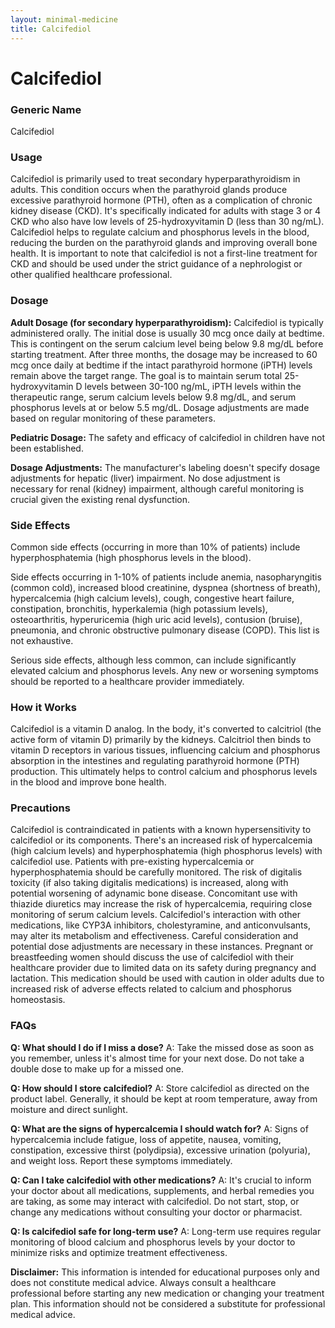 ```yaml
---
layout: minimal-medicine
title: Calcifediol
---
```


# Calcifediol
### Generic Name
Calcifediol

### Usage
Calcifediol is primarily used to treat secondary hyperparathyroidism in adults.  This condition occurs when the parathyroid glands produce excessive parathyroid hormone (PTH), often as a complication of chronic kidney disease (CKD).  It's specifically indicated for adults with stage 3 or 4 CKD who also have low levels of 25-hydroxyvitamin D (less than 30 ng/mL).  Calcifediol helps to regulate calcium and phosphorus levels in the blood, reducing the burden on the parathyroid glands and improving overall bone health.  It is important to note that calcifediol is not a first-line treatment for CKD and should be used under the strict guidance of a nephrologist or other qualified healthcare professional.

### Dosage
**Adult Dosage (for secondary hyperparathyroidism):** Calcifediol is typically administered orally.  The initial dose is usually 30 mcg once daily at bedtime.  This is contingent on the serum calcium level being below 9.8 mg/dL before starting treatment. After three months, the dosage may be increased to 60 mcg once daily at bedtime if the intact parathyroid hormone (iPTH) levels remain above the target range.  The goal is to maintain serum total 25-hydroxyvitamin D levels between 30-100 ng/mL, iPTH levels within the therapeutic range, serum calcium levels below 9.8 mg/dL, and serum phosphorus levels at or below 5.5 mg/dL.  Dosage adjustments are made based on regular monitoring of these parameters.

**Pediatric Dosage:** The safety and efficacy of calcifediol in children have not been established.

**Dosage Adjustments:**  The manufacturer's labeling doesn't specify dosage adjustments for hepatic (liver) impairment.  No dose adjustment is necessary for renal (kidney) impairment, although careful monitoring is crucial given the existing renal dysfunction.

### Side Effects
Common side effects (occurring in more than 10% of patients) include hyperphosphatemia (high phosphorus levels in the blood).

Side effects occurring in 1-10% of patients include anemia, nasopharyngitis (common cold), increased blood creatinine, dyspnea (shortness of breath), hypercalcemia (high calcium levels), cough, congestive heart failure, constipation, bronchitis, hyperkalemia (high potassium levels), osteoarthritis, hyperuricemia (high uric acid levels), contusion (bruise), pneumonia, and chronic obstructive pulmonary disease (COPD).  This list is not exhaustive.

Serious side effects, although less common, can include significantly elevated calcium and phosphorus levels.  Any new or worsening symptoms should be reported to a healthcare provider immediately.

### How it Works
Calcifediol is a vitamin D analog.  In the body, it's converted to calcitriol (the active form of vitamin D) primarily by the kidneys.  Calcitriol then binds to vitamin D receptors in various tissues, influencing calcium and phosphorus absorption in the intestines and regulating parathyroid hormone (PTH) production. This ultimately helps to control calcium and phosphorus levels in the blood and improve bone health.

### Precautions
Calcifediol is contraindicated in patients with a known hypersensitivity to calcifediol or its components.  There's an increased risk of hypercalcemia (high calcium levels) and hyperphosphatemia (high phosphorus levels) with calcifediol use.  Patients with pre-existing hypercalcemia or hyperphosphatemia should be carefully monitored.  The risk of digitalis toxicity (if also taking digitalis medications) is increased, along with potential worsening of adynamic bone disease.  Concomitant use with thiazide diuretics may increase the risk of hypercalcemia, requiring close monitoring of serum calcium levels.  Calcifediol's interaction with other medications, like CYP3A inhibitors, cholestyramine, and anticonvulsants, may alter its metabolism and effectiveness.  Careful consideration and potential dose adjustments are necessary in these instances.  Pregnant or breastfeeding women should discuss the use of calcifediol with their healthcare provider due to limited data on its safety during pregnancy and lactation.  This medication should be used with caution in older adults due to increased risk of adverse effects related to calcium and phosphorus homeostasis.

### FAQs
**Q: What should I do if I miss a dose?**
A: Take the missed dose as soon as you remember, unless it's almost time for your next dose.  Do not take a double dose to make up for a missed one.

**Q: How should I store calcifediol?**
A: Store calcifediol as directed on the product label.  Generally, it should be kept at room temperature, away from moisture and direct sunlight.

**Q: What are the signs of hypercalcemia I should watch for?**
A: Signs of hypercalcemia include fatigue, loss of appetite, nausea, vomiting, constipation, excessive thirst (polydipsia), excessive urination (polyuria), and weight loss. Report these symptoms immediately.

**Q: Can I take calcifediol with other medications?**
A:  It's crucial to inform your doctor about all medications, supplements, and herbal remedies you are taking, as some may interact with calcifediol.  Do not start, stop, or change any medications without consulting your doctor or pharmacist.

**Q: Is calcifediol safe for long-term use?**
A: Long-term use requires regular monitoring of blood calcium and phosphorus levels by your doctor to minimize risks and optimize treatment effectiveness.

**Disclaimer:**  This information is intended for educational purposes only and does not constitute medical advice. Always consult a healthcare professional before starting any new medication or changing your treatment plan.  This information should not be considered a substitute for professional medical advice.
